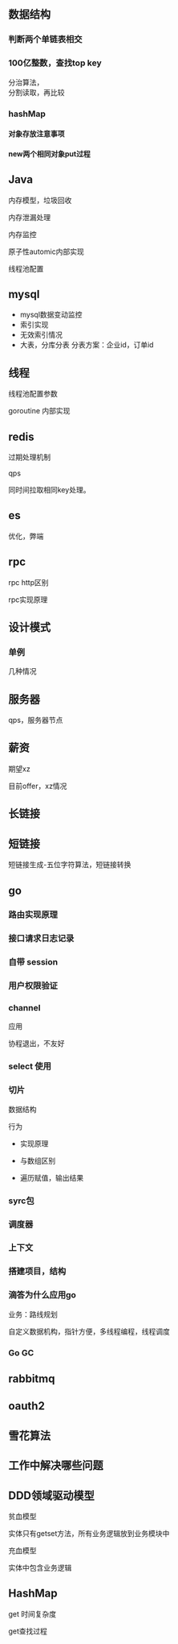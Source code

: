 ## 数据结构

### 判断两个单链表相交

### 100亿整数，查找top key

分治算法，  
分割读取，再比较

### hashMap

#### 对象存放注意事项

#### new两个相同对象put过程

## Java

内存模型，垃圾回收

内存泄漏处理

内存监控

原子性automic内部实现

线程池配置

## mysql

- mysql数据变动监控
- 索引实现
- 无效索引情况
- 大表，分库分表 分表方案：企业id，订单id

## 线程

线程池配置参数

goroutine 内部实现

## redis

过期处理机制

qps

同时间拉取相同key处理。

## es

优化，弊端

## rpc 

rpc http区别

rpc实现原理

## 设计模式

### 单例

几种情况

## 服务器

qps，服务器节点

## 薪资

期望xz

目前offer，xz情况

## 长链接

## 短链接

短链接生成-五位字符算法，短链接转换

## go

### 路由实现原理

### 接口请求日志记录

### 自带 session

### 用户权限验证

### channel

应用

协程退出，不友好

### select 使用

### 切片

数据结构

行为

- 实现原理

  

- 与数组区别

- 遍历赋值，输出结果

### syrc包

### 调度器

### 上下文

### 搭建项目，结构

### 滴答为什么应用go

业务：路线规划

自定义数据机构，指针方便，多线程编程，线程调度

### Go GC

## rabbitmq

## oauth2

## 雪花算法

## 工作中解决哪些问题

## DDD领域驱动模型

贫血模型

实体只有getset方法，所有业务逻辑放到业务模块中

充血模型

实体中包含业务逻辑

## HashMap 

get 时间复杂度

get查找过程



